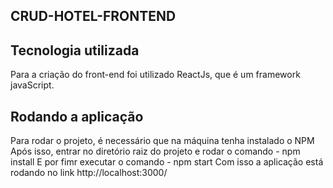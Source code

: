 ## CRUD-HOTEL-FRONTEND  

## Tecnologia utilizada

Para a criação do front-end foi utilizado ReactJs, que é um framework javaScript.

## Rodando a aplicação

Para rodar o projeto, é necessário que na máquina tenha instalado o NPM
Após isso, entrar no diretório raiz do projeto e rodar o comando - npm install
E por fimr executar o comando - npm start
Com isso a aplicação está rodando no link http://localhost:3000/
